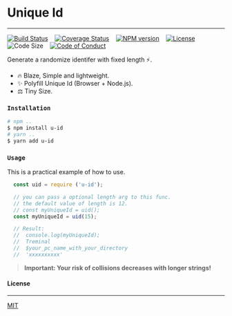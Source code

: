 # Unique Id
---

[![Build Status][travis-img]][travis-url] &nbsp;&nbsp;
[![Coverage Status][coverage-img]][coverage-url] &nbsp;&nbsp;
[![NPM version][npm-badge]][npm-url] &nbsp;&nbsp;
[![License][license-badge]][license-url] &nbsp;&nbsp;
![Code Size][code-size-badge] &nbsp;&nbsp;
[![Code of Conduct][coc-badge]][coc-url]

<!-- ***************** -->

[travis-img]: https://travis-ci.org/3imed-jaberi/u-id.svg?branch=master
[travis-url]: https://travis-ci.org/3imed-jaberi/u-id
[coverage-img]: https://coveralls.io/repos/github/3imed-jaberi/u-id/badge.svg?branch=master
[coverage-url]: https://coveralls.io/github/3imed-jaberi/u-id?branch=master
[npm-badge]: https://img.shields.io/npm/v/u-id.svg?style=flat
[npm-url]: https://www.npmjs.com/package/u-id
[license-badge]: https://img.shields.io/badge/license-MIT-green.svg?style=flat-square
[license-url]: https://github.com/3imed-jaberi/u-id/blob/master/LICENSE
[code-size-badge]: https://img.shields.io/github/languages/code-size/3imed-jaberi/u-id
[coc-badge]: https://img.shields.io/badge/code%20of-conduct-ff69b4.svg?style=flat-square
[coc-url]: https://github.com/3imed-jaberi/u-id/blob/master/CODE_OF_CONDUCT.md

<!-- ***************** -->

Generate a randomize identifer with fixed length ⚡.

- 🔥 Blaze, Simple and lightweight.
- ✨ Polyfill Unique Id (Browser + Node.js).
- ⚖️ Tiny Size.

### `Installation`

```bash
# npm ..
$ npm install u-id
# yarn ..
$ yarn add u-id
```


### `Usage`

This is a practical example of how to use.

```javascript
  const uid = require ('u-id');

  // you can pass a optional length arg to this func.
  // the default value of length is 12.
  // const myUniqueId = uid();
  const myUniqueId = uid(15);

  // Result: 
  //  console.log(myUniqueId);
  //  Treminal
  //  $your_pc_name_with_your_directory
  //  'xxxxxxxxxx'
```

> __Important: Your risk of collisions decreases with longer strings!__


#### License
---

[MIT](LICENSE)